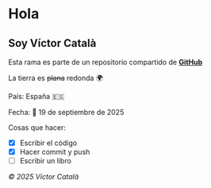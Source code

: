 # Hola

## Soy Víctor Català

Esta rama es parte de un repositorio compartido de **[GitHub](https://github.com/osorcom/hello-dam2-25-26)**

La tierra es ~~plana~~ redonda :earth_africa:

País: España :es:

Fecha: :date: 19 de septiembre de 2025

Cosas que hacer:

- [x] Escribir el código
- [x] Hacer commit y push
- [ ] Escribir un libro

_&copy; 2025 Víctor Català_
